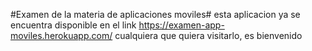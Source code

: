 #Examen de la materia de aplicaciones moviles#
esta aplicacion ya se encuentra disponible en el link https://examen-app-moviles.herokuapp.com/
cualquiera que quiera visitarlo, es bienvenido
